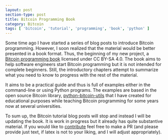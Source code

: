 ```yaml
---
layout: post
section-type: post
title: Bitcoin Programming Book
category: Bitcoin
tags: [ 'bitcoin', 'tutorial', 'programming', 'book', 'python' ]
---
```


Some time ago I have started a series of blog posts to introduce Bitcoin programming. However, I soon realized that the material would be better presented in a book format. Thus, the beginning of my new project, a [Bitcoin programming book](/assets/bitcoin-textbook.pdf) licensed under CC BY-SA 4.0. The book aims to help software engineers start Bitcoin programming but it is not intended for complete beginners. Still, the introductory chapters attempt to summarize what you need to know to progress with the rest of the material.

It aims to be a practical guide and thus is full of examples either in the command-line or using Python programs. The examples are based in the open source Bitcoin library, [python-bitcoin-utils](https://github.com/karask/python-bitcoin-utils) that I have created for educational purposes while teaching Bitcoin programming for some years now at several universities.

To sum up, the Bitcoin tutorial blog posts will stop and instead I will be updating the book. It is work in progress but it already has quite substantive material. If you would like to [contribute](https://github.com/karask/bitcoin-textbook) feel free to make a PR (and please provide just text, if latex is not to your liking, and I will adjust appropriately).


